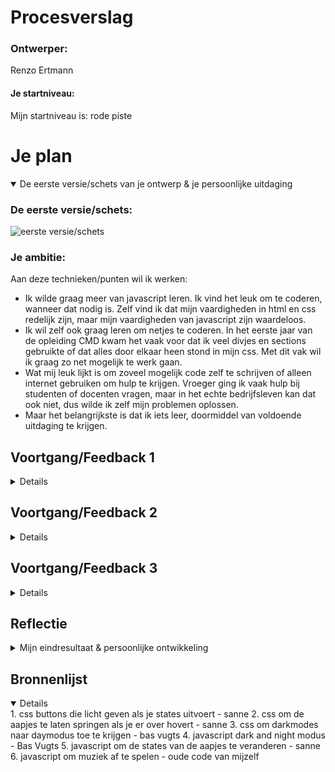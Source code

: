 # Procesverslag


### Ontwerper:
Renzo Ertmann

#### Je startniveau:
Mijn startniveau is: rode piste


# Je plan

<details open>
  <summary>De eerste versie/schets van je ontwerp & je persoonlijke uitdaging</summary>

  ### De eerste versie/schets:
  <img src="../images/IMG_6673.JPG" width="375px" alt="eerste versie/schets">


  ### Je ambitie: 
  Aan deze technieken/punten wil ik werken:
  - Ik wilde graag meer van javascript leren. Ik vind het leuk om te coderen, wanneer dat nodig is. Zelf vind ik dat mijn vaardigheden in html en css redelijk zijn, maar mijn vaardigheden van javascript zijn waardeloos.
  - Ik wil zelf ook graag leren om netjes te coderen. In het eerste jaar van de opleiding CMD kwam het vaak voor dat ik veel divjes en sections gebruikte of dat alles door elkaar heen stond in mijn css. Met dit vak wil ik graag zo net mogelijk te werk gaan.
  - Wat mij leuk lijkt is om zoveel mogelijk code zelf te schrijven of alleen internet gebruiken om hulp te krijgen. Vroeger ging ik vaak hulp bij studenten of docenten vragen, maar in het echte bedrijfsleven kan dat ook niet, dus wilde ik zelf mijn problemen oplossen.
  - Maar het belangrijkste is dat ik iets leer, doormiddel van voldoende uitdaging te krijgen.
</details>



## Voortgang/Feedback 1

<details>
 
  ### Bevinding 1:
  Het viel op dat ik erg weinig code had. Dat kwam, doordat ik niet efficiënt bezig was met mijn proces. Ik wilde de achtergrond van mijn website illustreren. Dat kostte erg veel tijd, dus daar was ik halverwege mee gestopt om een afbeelding te gebruiken.

  #### oplossing:
  Dit kostte erg veel tijd, dus daar was ik halverwege mee gestopt om een afbeelding te gebruiken


  ### Bevinding 2:
  Mijn font pakte nog niet op een andere computer tijdens het feedback geven.

  #### oplossing:
  Helaas kwam de oplossing een week later, waardoor ik het moest oplossen door via mijn eigen laptop te testen.
  
  
   ### Bevinding 3:
  Ik had mijn titel geanimeerd, maar er zat een bug in, waardoor hij weer wegviel. Ik was er wel trots op, dus ik vond het moeilijk om toe te geven dat de animatie weg moest.

  #### oplossing:
  Toch heb ik moeten toegeven aan het feit dat de animatie waardeloos was en heb ik de keyframe van de titel weggehaald, zodat deze bleef staan.  
</details>



## Voortgang/Feedback 2

<details>
  
  ### Bevinding 1:
  De afbeeldingen, icoontjes vormden geen geheel.

  #### oplossing:
  Ik heb dit opgelost door de icoontjes de zelfde style te geven en meerdere soorten aapjes te gebruiken, want ik gebruikte eerst dezelde aapjes.


  ### Bevinding 2:
  Ik had op dit moment geen interactieve buttons.

  #### oplossing:
  Ik was deze les bezig met buttomns aanmaken en animaties toevoegen aan de images.
  
  
  ### Bevinding 3:
  Ik had doordat ik nog geen buttons had ook geen states.

  #### oplossing:
  Dit heb ik opgelost door na het aanmaken van de buttons de states direct te stylen.
  
  
   ### Bevinding 4:
  Ik had te veel classes in mijn code staan.

  #### oplossing:
  Dit heb ik opgelost door in mijn html alle classes te verwijderen en mijn paths in javascript aan de hand van mijn opbouw gelinked.

</details>



## Voortgang/Feedback 3

<details>
  
  ### Bevinding 1:
  De soundeffect van het het muziekje en de button werd als erg positief ervaren.

  #### oplossing:
  Ik heb oude code gebruikt om geluid toe te voegen aan mijn website. Dit heb ik gedaan aan de hand van javascript.


  ### Bevinding 2:
  De dark en night modus werden als chill ervaren.

  #### oplossing:
 Ik heb samen met Bas Vugts de dark en night button toe gevoegd, zodat mijn website meer interactie kon hebben.
  
  
  ### Bevinding 3:
  Mijn easteregg is dat mario met zijn blote bips door het scherm komt rennen. 

  #### oplossing:
  Dit is met behulp van keyframes gemaakt en het werd als grappig ervaren.
  
</details>



## Reflectie

<details>
  <summary>Mijn eindresultaat & persoonlijke ontwikkeling</summary>

  ### Je uitkomst - karakteristiek screenshot(s):
 <img src="images/Schermafbeelding%202022-05-18%20om%2016.59.52.png">
  <img src="images/Schermafbeelding%202022-05-18%20om%2017.02.10.png">
   <img src="images/Schermafbeelding%202022-05-18%20om%2017.02.22.png">


  ### Dit ging goed/Heb ik geleerd: 
  Mijn doel van de opdracht was om de banenen een interactie te geven, waardoor de aapjes van zwart/wit naar kleur zouden gaan. Dat heb ik aan de hand gedaan met css en javascript. De bananen heb ik als button gebruikt, zodat bezoekers zelf ongelimiteerd de kleur van de aapjes kunnen veranderen.

  <img src="images/Schermafbeelding%202022-05-18%20om%2017.00.02.png">
  <img src="images/Schermafbeelding%202022-05-18%20om%2017.00.07.png">


  ### Dit was lastig/Is niet gelukt:
  Wat ik lastig vond, was om de website een dark en night modus te geven. Verder heb ik alles wel begrepen, en kwam ik niet echt grote opstakels tegen. Met de behulp van Bas Vugts heb ik een dark en night modus gekregen. En de scripts om de aapjes van kleur te veranderen heb ik gedaan met de code van de docent Sanne.

<img src="images/Schermafbeelding%202022-05-18%20om%2017.09.13.png">
  <img src="images/Schermafbeelding%202022-05-18%20om%2017.09.25.png">
</details>



## Bronnenlijst

<details open>
1. css buttons die licht geven als je states uitvoert - sanne
2. css om de aapjes te laten springen als je er over hovert - sanne
3. css om darkmodes naar daymodus toe te krijgen - bas vugts
4. javascript dark and night modus - Bas Vugts
5. javascript om de states van de aapjes te veranderen - sanne
6. javascript om muziek af te spelen - oude code van mijzelf
</details>